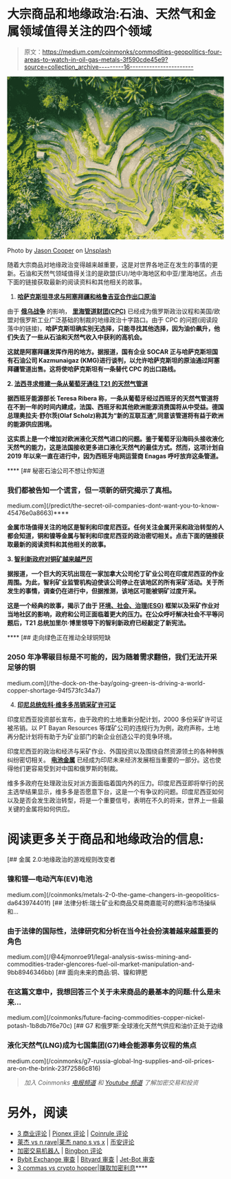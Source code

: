 # 大宗商品和地缘政治:石油、天然气和金属领域值得关注的四个领域

> 原文：<https://medium.com/coinmonks/commodities-geopolitics-four-areas-to-watch-in-oil-gas-metals-3f590cde45e9?source=collection_archive---------16----------------------->

![](img/23224573a53dc7f11a647f6faf67543c.png)

Photo by [Jason Cooper](https://unsplash.com/es/@salty_sandals?utm_source=medium&utm_medium=referral) on [Unsplash](https://unsplash.com?utm_source=medium&utm_medium=referral)

随着大宗商品对地缘政治变得越来越重要，这是对世界各地正在发生的事情的更新。石油和天然气领域值得关注的是欧盟(EU)/地中海地区和中亚/里海地区。点击下面的链接获取最新的阅读资料和其他相关的故事。

1.  [**哈萨克斯坦寻求与阿塞拜疆和格鲁吉亚合作出口原油**](https://www.reuters.com/business/energy/exclusive-kazakhstan-start-oil-sales-via-azeri-pipeline-bypass-russia-2022-08-12/)

由于 [**俄乌战争**](/@44jmonroe91/russia-and-ukraine-a-backstory-view-of-the-conflict-a93720d11579) 的影响， [**里海管道财团(CPC)**](/@44jmonroe91/how-russia-disrupted-the-caspian-pipeline-consortium-cpc-and-global-supplies-in-2022-9fc1799eca6e) 已经成为俄罗斯政治议程和美国/欧盟对俄罗斯工业广泛基础的制裁的地缘政治十字路口。由于 CPC 的问题(阅读段落中的链接)，[](/coinmonks/why-russia-doesnt-care-that-kazakhstan-stopped-exporting-iron-ore-to-siberia-st-a40ea346ce1f)**哈萨克斯坦确实别无选择，只能寻找其他选择，因为油价飙升，他们失去了一些从石油和天然气收入中获利的高机会。**

**这就是阿塞拜疆发挥作用的地方。据报道，国有企业 SOCAR 正与哈萨克斯坦国有石油公司 Kazmunaigaz (KMG)进行谈判，以允许哈萨克斯坦的原油通过阿塞拜疆管道出售。这将使哈萨克斯坦有一条替代 CPC 的出口路线。**

**2. [**法西寻求修建一条从葡萄牙通往 T21 的天然气管道**](https://www.reuters.com/business/energy/spain-says-gas-pipeline-france-possible-8-9-months-2022-08-12/)**

**据西班牙能源部长 Teresa Ribera 称，一条从葡萄牙经过西班牙的天然气管道将在不到一年的时间内建成，法国、西班牙和其他欧洲能源消费国将从中受益。德国总理奥拉夫·舒尔茨(Olaf Scholz)称其为“新的互联互通”,同意该管道将有益于欧洲的能源供应困境。**

**这实质上是一个增加对欧洲[](/@44jmonroe91/offshore-oil-and-lng-key-industry-solutions-to-the-worlds-growing-energy-dilemma-43aa7899d6f0)**液化天然气进口的问题。鉴于葡萄牙沿海码头接收液化天然气的能力，这是法国接收更多进口液化天然气的最佳方式。然而，这项计划自 2019 年以来一直在进行中，因为西班牙电网运营商 Enagas 呼吁放弃这条管道。****

****[](/predict/the-secret-oil-companies-dont-want-you-to-know-45476e0a8663) [## 秘密石油公司不想让你知道

### 我们都被告知一个谎言，但一项新的研究揭示了真相。

medium.com](/predict/the-secret-oil-companies-dont-want-you-to-know-45476e0a8663)**** 

****金属市场值得关注的地区是智利和印度尼西亚。任何关注金属开采和政治转型的人都会知道，铜和镍等金属与智利和印度尼西亚的政治密切相关。点击下面的链接获取最新的阅读资料和其他相关的故事。****

****3. [**智利新政府对铜矿越来越严厉**](https://edition.cnn.com/2022/08/09/americas/chile-sanction-sinkhole-intl-scli/index.html)****

****据报道，一个巨大的天坑出现在一家加拿大公司伦丁矿业公司在印度尼西亚的作业周围。为此，智利矿业监管机构迫使该公司停止在该地区的所有采矿活动。关于所发生的事情，调查仍在进行中，但据推测，该地区可能被铜矿过度开采。****

****这是一个经典的故事，揭示了由于 [**环境、社会、治理(ESG)**](/coinmonks/paradigm-shifts-indigenous-groups-mining-projects-during-global-commodity-supercycle-44b5d3b34aaf) 框架以及采矿作业对当地社区的影响，政府和公司正面临着更大的压力。在公众呼吁解决社会不平等问题后，T21 总统加里尔·博里领导下的智利新政府已经敲定了新宪法。****

****[](/the-dock-on-the-bay/going-green-is-driving-a-world-copper-shortage-94f573fc34a7) [## 走向绿色正在推动全球铜短缺

### 2050 年净零碳目标是不可能的，因为随着需求翻倍，我们无法开采足够的铜

medium.com](/the-dock-on-the-bay/going-green-is-driving-a-world-copper-shortage-94f573fc34a7) 

4. [**印尼总统佐科·维多多吊销采矿许可证**](https://www.mining.com/web/indonesia-revokes-thousands-of-mining-permits-covering-over-3m-hectares/)

印度尼西亚投资部长宣布，由于政府的土地重新分配计划，2000 多份采矿许可证被吊销。以 PT Bayan Resources 等煤矿公司的违规行为为例，政府声称，土地再分配计划将有助于为矿业部门的新企业创造公平的竞争环境。

印度尼西亚的政治和经济与采矿作业、外国投资以及围绕自然资源领土的各种种族纠纷密切相关。 [**电池金属**](/coinmonks/goldman-sachs-bull-market-for-battery-metals-is-over-ab3a41e29d48) 已经成为印尼未来经济发展相当重要的一部分。这也使得他们更容易受到对中国和俄罗斯的制裁。

维多多政府在处理政治反对派方面面临着国内外的压力。印度尼西亚即将举行的民主选举结果显示，维多多是否愿意下台，这是一个有争议的问题。印度尼西亚如何以及是否会发生政治转型，将是一个重要信号，表明在不久的将来，世界上一些最关键的金属将如何供应。

# **阅读更多关于商品和地缘政治的信息:**

[](/coinmonks/metals-2-0-the-game-changers-in-geopolitics-da643974401f) [## 金属 2.0:地缘政治的游戏规则改变者

### 镍和锂—电动汽车(EV)电池

medium.com](/coinmonks/metals-2-0-the-game-changers-in-geopolitics-da643974401f) [](/@44jmonroe91/legal-analysis-swiss-mining-and-commodities-trader-glencores-fuel-oil-market-manipulation-and-9bb8946346bb) [## 法律分析:瑞士矿业和商品交易商嘉能可的燃料油市场操纵和…

### 由于法律的国际性，法律研究和分析在当今社会扮演着越来越重要的角色

medium.com](/@44jmonroe91/legal-analysis-swiss-mining-and-commodities-trader-glencores-fuel-oil-market-manipulation-and-9bb8946346bb) [](/coinmonks/future-facing-commodities-copper-nickel-potash-1b8db7f6e70c) [## 面向未来的商品:铜、镍和钾肥

### 在这篇文章中，我想回答三个关于未来商品的最基本的问题:什么是未来…

medium.com](/coinmonks/future-facing-commodities-copper-nickel-potash-1b8db7f6e70c) [](/coinmonks/g7-russia-global-lng-supplies-and-oil-prices-are-on-the-brink-23f72586c816) [## G7 和俄罗斯:全球液化天然气供应和油价正处于边缘

### 液化天然气(LNG)成为七国集团(G7)峰会能源事务议程的焦点

medium.com](/coinmonks/g7-russia-global-lng-supplies-and-oil-prices-are-on-the-brink-23f72586c816) 

> *加入 Coinmonks* [*电报频道*](https://t.me/coincodecap) *和* [*Youtube 频道*](https://www.youtube.com/c/coinmonks/videos) *了解加密交易和投资*

# 另外，阅读

*   [3 商业评论](/coinmonks/3commas-review-an-excellent-crypto-trading-bot-2020-1313a58bec92) | [Pionex 评论](https://coincodecap.com/pionex-review-exchange-with-crypto-trading-bot) | [Coinrule 评论](/coinmonks/coinrule-review-2021-a-beginner-friendly-crypto-trading-bot-daf0504848ba)
*   [莱杰 vs n rave](/coinmonks/ledger-vs-ngrave-zero-7e40f0c1d694)|[莱杰 nano s vs x](/coinmonks/ledger-nano-s-vs-x-battery-hardware-price-storage-59a6663fe3b0) | [币安评论](/coinmonks/binance-review-ee10d3bf3b6e)
*   [加密交易机器人](/coinmonks/crypto-trading-bot-c2ffce8acb2a) | [Bingbon 评论](https://coincodecap.com/bingbon-review)
*   [Bybit Exchange 审查](/coinmonks/bybit-exchange-review-dbd570019b71) | [Bityard 审查](https://coincodecap.com/bityard-reivew) | [Jet-Bot 审查](https://coincodecap.com/jet-bot-review)
*   [3 commas vs crypto hopper](/coinmonks/3commas-vs-pionex-vs-cryptohopper-best-crypto-bot-6a98d2baa203)|[赚取加密利息](/coinmonks/earn-crypto-interest-b10b810fdda3)****